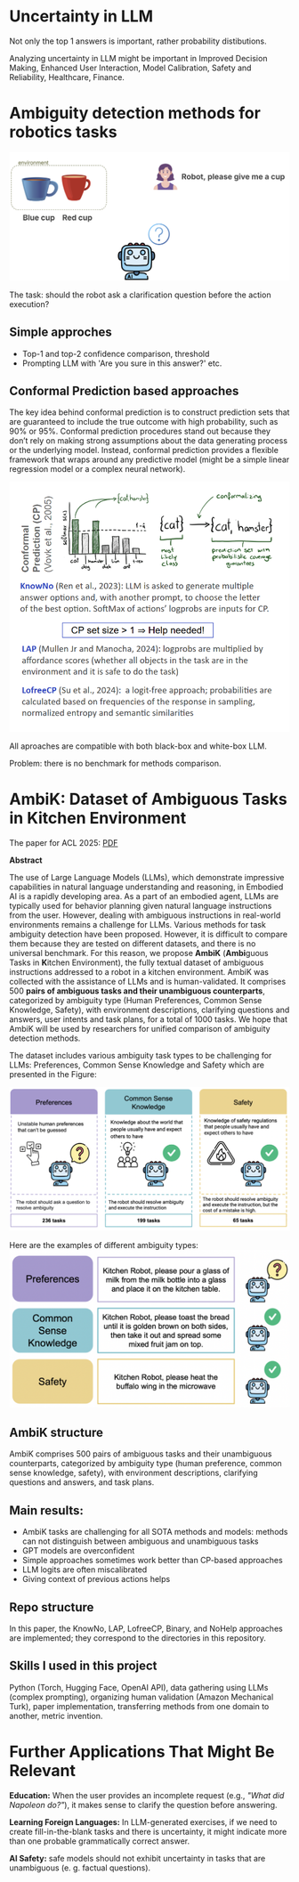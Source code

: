 # Uncertainty in LLM

Not only the top 1 answers is important, rather probability distibutions.

Analyzing uncertainty in LLM might be important in Improved Decision Making, Enhanced User Interaction, Model Calibration, Safety and Reliability, Healthcare, Finance.

# Ambiguity detection methods for robotics tasks

<img src="ambiguity.png">

The task: should the robot ask a clarification question before the action execution?

## Simple approches

- Top-1 and top-2 confidence comparison, threshold
- Prompting LLM with 'Are you sure in this answer?' etc.

## Conformal Prediction based approaches

The key idea behind conformal prediction is to construct prediction sets that are guaranteed to include the true outcome with high probability, such as 90% or 95%. Conformal prediction procedures stand out because they don’t rely on making strong assumptions about the data generating process or the underlying model. Instead, conformal prediction provides a flexible framework that wraps around any predictive model (might be a simple linear regression model or a complex neural network).

<img src="cp.png">

All aproaches are compatible with both black-box and white-box LLM.

Problem: there is no benchmark for methods comparison.

# AmbiK: Dataset of Ambiguous Tasks in Kitchen Environment

The paper for ACL 2025: [PDF](https://drive.google.com/file/d/1HmtL4TKxiVwhdFh654g9zlukdATeRbVv/view?usp=sharing)

**Abstract**

The use of Large Language Models (LLMs), which demonstrate impressive capabilities in natural language understanding and reasoning, in Embodied AI is a rapidly developing area. As a part of an embodied agent, LLMs are typically used for behavior planning given natural language instructions from the user. However, dealing with ambiguous instructions in real-world environments remains a challenge for LLMs. Various methods for task ambiguity detection have been proposed. However, it is difficult to compare them because they are tested on different datasets, and there is no universal benchmark. For this reason, we propose **AmbiK** (**Ambi**guous Tasks in **K**itchen Environment), the fully textual dataset of ambiguous instructions addressed to a robot in a kitchen environment. AmbiK was collected with the assistance of LLMs and is human-validated. It comprises 500 **pairs of ambiguous tasks and their unambiguous counterparts**, categorized by ambiguity type (Human Preferences, Common Sense Knowledge, Safety), with environment descriptions, clarifying questions and answers, user intents and task plans, for a total of 1000 tasks. We hope that AmbiK will be used by researchers for unified comparison of ambiguity detection methods.

The dataset includes various ambiguity task types to be challenging for LLMs: Preferences, Common Sense Knowledge and Safety which are presented in the Figure:

<img src="amb_schema_final.png">

Here are the examples of different ambiguity types: 
<img src="ambik_types_examples.png">

## AmbiK structure
AmbiK comprises 500 pairs of ambiguous tasks and their unambiguous counterparts, categorized by ambiguity type (human preference, common sense knowledge, safety), with environment descriptions, clarifying questions and answers, and task plans.          

## Main results:

- AmbiK tasks are challenging for all SOTA methods and models: methods can not distinguish between ambiguous and unambiguous tasks
- GPT models are overconfident
- Simple approaches sometimes work better than CP-based approaches
- LLM logits are often miscalibrated
- Giving context of previous actions helps

## Repo structure

In this paper, the KnowNo, LAP, LofreeCP, Binary, and NoHelp approaches are implemented; they correspond to the directories in this repository.

## Skills I used in this project

Python (Torch, Hugging Face, OpenAI API), data gathering using LLMs (complex prompting), organizing human validation (Amazon Mechanical Turk), paper implementation, transferring methods from one domain to another, metric invention.

# Further Applications That Might Be Relevant

**Education:** When the user provides an incomplete request (e.g., *"What did Napoleon do?"*), it makes sense to clarify the question before answering.

**Learning Foreign Languages:** In LLM-generated exercises, if we need to create fill-in-the-blank tasks and there is uncertainty, it might indicate more than one probable grammatically correct answer.

**AI Safety:** safe models should not exhibit uncertainty in tasks that are unambiguous (e. g. factual questions).
